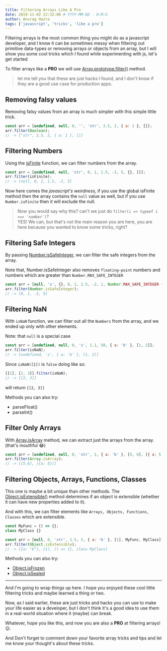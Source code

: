 ```yaml
---
title: Filtering Arrays Like A Pro
date: 2019-11-02 22:32:00 # YYYY-MM-DD - H:M:S
author: Anurag Hazra
tags: ['javascript', 'tricks', 'like a pro']
---
```


Filtering arrays is the most common thing you might do as a javascript developer, and I know it can be sometimes messy
when filtering out primitive data-types or removing arrays or objects from an array, but I will show you some cool
tricks which I found while experimenting with js, let's get started


To filter arrays like a **PRO** we will use [Array.prototype.filter()](https://developer.mozilla.org/en-US/docs/Web/JavaScript/Reference/Global_Objects/Array/filter) method.

> let me tell you that these are just hacks I found, and I don't know if they are a good use case for production apps.

## Removing falsy values

Removing falsy values from an array is much simpler with this simple little trick.

```js
const arr = [undefined, null, 0, '', 'str', 2.5, 2, { a: 1 }, []];
arr.filter(Boolean);
// -> ["str", 2.5, 2, { a: 1 }, []]
```

## Filtering Numbers

Using the [isFinite](https://developer.mozilla.org/en-US/docs/Web/JavaScript/Reference/Global_Objects/Number/isFinite) function, we can filter numbers from the array.

```js
const arr = [undefined, null, 'str', 0, 1, 1.5, -2, 5, {}, []];
arr.filter(isFinite);
// -> [null, 0, 1, 1.5, -2, 5]
```

Now here comes the *javascript's weirdness*, if you use the global isFinite method then the array contains the `null` value as well, but if you use `Number.isFinite` then it will exclude the null.

> Now you would say why this? can't we just do `filter(i => typeof i === 'number')`?  
YES! We can, but that's not the main reason you are here, you are here because you wanted to know some tricks, right?

## Filtering Safe Integers

By passing [Number.isSafeInteger](https://developer.mozilla.org/en-US/docs/Web/JavaScript/Reference/Global_Objects/Number/isSafeInteger), we can filter the safe integers from the array.

Note that, Number.isSafeInteger also removes `floating-point` numbers and numbers which are greater than
`Number.MAX_SAFE_INTEGER`

```js
const arr = [null, 's', {}, 0, 1, 1.5, -2, 1, Number.MAX_SAFE_INTEGER + 1];
arr.filter(Number.isSafeInteger);
// -> [0, 1, -2, 5]
```

## Filtering NaN

With `isNaN` function, we can filter out all the `Numbers` from the array, and we ended up only with other elements.

Note:
that `null` is a special case

```js
const arr = [undefined, null, 0, 's', 1.1, 50, { a: 'b' }, [1, 2]];
arr.filter(isNaN);
// -> [undefined, 's', { a: 'b' }, [1, 2]]
```

Since `isNaN([1])` is `false` doing like so:

```js
[[1], [2, 3]].filter(isNaN);
// -> [[2, 3]]
```

will return `[[2, 3]]`


Methods you can also try:

- parseFloat()
- parseInt()

## Filter Only Arrays

With [Array.isArray](https://developer.mozilla.org/en-US/docs/Web/JavaScript/Reference/Global_Objects/Array/isArray) method, we can extract just the arrays from the array. (that's mouthful 😂)

```js
const arr = [undefined, null, 0, 'str', 1, { a: 'b' }, [5, 6], [{ a: 5 }]];
arr.filter(Array.isArray);
// -> [[5,6], [{a: 5}]]
```

## Filtering Objects, Arrays, Functions, Classes

This one is maybe a bit unique than other methods. The [Object.isExtensible()](https://developer.mozilla.org/en-US/docs/Web/JavaScript/Reference/Global_Objects/Object/isExtensible) method determines if an object is
extensible (whether it can have new properties added to it).

And with this, we can filter elements like `Arrays, Objects, Functions, Classes` which are extensible.

```js
const MyFunc = () => {};
class MyClass {}

const arr = [null, 0, 'str', 1.5, 5, { a: 'b' }, [1], MyFunc, MyClass];
arr.filter(Object.isExtensible);
// -> [{a: "b"}, [1], () => {}, class MyClass]
```

Methods you can also try:  
- [Object.isFrozen](https://developer.mozilla.org/en-US/docs/Web/JavaScript/Reference/Global_Objects/Object/isFrozen)
- [Object.isSealed](https://developer.mozilla.org/en-US/docs/Web/JavaScript/Reference/Global_Objects/Object/isSealed)

------

And I'm going to wrap things up here. I hope you enjoyed these cool little filtering tricks and maybe learned a thing or two.

Now, as I said earlier, these are just tricks and hacks you can use to make your life easier as a developer, but I don't think it's a good idea to use them in a real-world situation where it (maybe) can break.

Whatever, hope you like this, and now you are also a **PRO** at filtering arrays! 😉.  

And Don't forget to comment down your favorite array tricks and tips and let me know your thought's about these tricks.